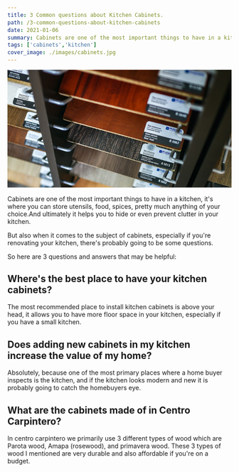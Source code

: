 ```yaml
---
title: 3 Common questions about Kitchen Cabinets.
path: /3-common-questions-about-kitchen-cabinets
date: 2021-01-06
summary: Cabinets are one of the most important things to have in a kitchen, it's where you can store utensils, food, spices, pretty much anything of your choice.
tags: ['cabinets','kitchen']
cover_image: ./images/cabinets.jpg
---
```


![background](./images/cabinets.jpg)

Cabinets are one of the most important things to have in a kitchen, it's where you can store utensils, food, spices, pretty much anything of your choice.And ultimately it helps you to hide or even prevent clutter in your kitchen.

But also when it comes to the subject of cabinets, especially if you're renovating your kitchen, there's probably going to be some questions. 

So here are 3 questions and answers that may be helpful:

## Where's the best place to have your kitchen cabinets?

The most recommended place to install  kitchen cabinets is above your head, it allows you to have more floor space in your kitchen, especially if you have a small kitchen.

## Does adding new cabinets in my kitchen increase the value of my home?

Absolutely, because one of the most primary places where a home buyer inspects is the kitchen, and if the kitchen looks modern and new it is probably going to catch the homebuyers eye.


## What are the cabinets made of in Centro Carpintero? 

In centro carpintero we primarily use 3 different types of wood which are Parota wood, Amapa (rosewood), and primavera wood.
These 3 types of wood I mentioned are very durable and also affordable if you're on a budget.

